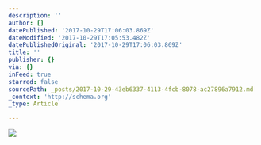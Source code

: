 ```yaml
---
description: ''
author: []
datePublished: '2017-10-29T17:06:03.869Z'
dateModified: '2017-10-29T17:05:53.482Z'
datePublishedOriginal: '2017-10-29T17:06:03.869Z'
title: ''
publisher: {}
via: {}
inFeed: true
starred: false
sourcePath: _posts/2017-10-29-43eb6337-4113-4fcb-8078-ac27896a7912.md
_context: 'http://schema.org'
_type: Article

---
```

![](https://the-grid-user-content.s3-us-west-2.amazonaws.com/07f6246a-6ad6-49b5-a462-d496d96a4e8a.png)